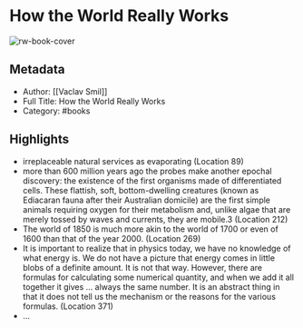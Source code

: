 # How the World Really Works

![rw-book-cover](https://img1.od-cdn.com/ImageType-100/1523-1/{1FE25F8F-59D5-4D9A-8F6F-144C3476E4B6}IMG100.JPG)

## Metadata
- Author: [[Vaclav Smil]]
- Full Title: How the World Really Works
- Category: #books

## Highlights
- irreplaceable natural services as evaporating (Location 89)
- more than 600 million years ago the probes make another epochal discovery: the existence of the first organisms made of differentiated cells. These flattish, soft, bottom-dwelling creatures (known as Ediacaran fauna after their Australian domicile) are the first simple animals requiring oxygen for their metabolism and, unlike algae that are merely tossed by waves and currents, they are mobile.3 (Location 212)
- The world of 1850 is much more akin to the world of 1700 or even of 1600 than that of the year 2000. (Location 269)
- It is important to realize that in physics today, we have no knowledge of what energy is. We do not have a picture that energy comes in little blobs of a definite amount. It is not that way. However, there are formulas for calculating some numerical quantity, and when we add it all together it gives … always the same number. It is an abstract thing in that it does not tell us the mechanism or the reasons for the various formulas. (Location 371)
- ...